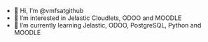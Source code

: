 - 👋 Hi, I’m @vmfsatgithub
- 👀 I’m interested in Jelastic Cloudlets, ODOO and MOODLE
- 🌱 I’m currently learning Jelastic, ODOO, PostgreSQL, Python and MOODLE
<!---
vmfsatgithub/vmfsatgithub is a ✨ special ✨ repository because its `README.md` (this file) appears on your GitHub profile.
You can click the Preview link to take a look at your changes.
--->
